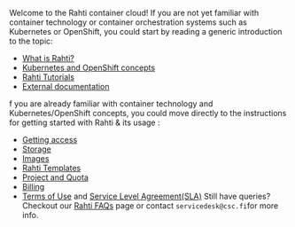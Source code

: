 Welcome to the Rahti container cloud! If you are not yet
familiar with container technology or container orchestration systems such as
Kubernetes or OpenShift, you could start by reading a generic introduction to
the topic:

  * [What is Rahti?](/cloud/rahti/rahti-what-is/)
  * [Kubernetes and OpenShift concepts](/cloud/rahti/concepts/)
  * [Rahti Tutorials](/cloud/rahti/tutorials/)
  * [External documentation ](/cloud/rahti/ext_docs/)

f you are already familiar with container technology and Kubernetes/OpenShift concepts,
you could move directly to the instructions for getting started with Rahti & its usage :

  * [Getting access](/cloud/rahti/access/)
  * [Storage](/cloud/rahti/storage/)
  * [Images](/cloud/rahti/images/overview/)
  * [Rahti Templates](/cloud/rahti/template-docs/)
  * [Project and Quota](/cloud/rahti/usage/projects_and_quota/)
  * [Billing](/cloud/rahti/billing/)
  * [Terms of Use](/cloud/rahti/agreements/terms_of_use/) and [Service Level Agreement(SLA)](/cloud/rahti/agreements/sla/)
Still have queries? Checkout our [Rahti FAQs](/support/faq/#rahti) page or contact `servicedesk@csc.fi`for more info.
